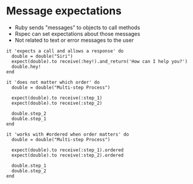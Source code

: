 # Message expectations

- Ruby sends "messages" to objects to call methods
- Rspec can set expectations about those messages
- Not related to text or error messages to the user

```
it 'expects a call and allows a response' do
  double = double("Siri")
  expect(double).to receive(:hey!).and_return('How can I help you?')
  double.hey!
end
```

```
it 'does not matter which order' do
  double = double("Multi-step Process")

  expect(double).to receive(:step_1)
  expect(double).to receive(:step_2)

  double.step_2
  double.step_1
end
```

```
it 'works with #ordered when order matters' do
  double = double("Multi-step Process")

  expect(double).to receive(:step_1).ordered
  expect(double).to receive(:step_2).ordered

  double.step_1
  double.step_2
end
```
